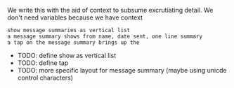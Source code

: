We write this with the aid of context to subsume excrutiating detail.
We don't need variables because we have context

    show message summaries as vertical list
    a message summary shows from name, date sent, one line summary
    a tap on the message summary brings up the 



* TODO: define show as vertical list
* TODO: define tap
* TODO: more specific layout for message summary (maybe using unicde control characters)

